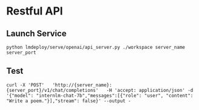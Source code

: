 # Restful API

## Launch Service

```shell
python lmdeploy/serve/openai/api_server.py ./workspace server_name server_port
```

## Test

```shell
curl -X 'POST'   'http://{server_name}:{server_port}/v1/chat/completions'   -H 'accept: application/json' -d '{"model": "internlm-chat-7b","messages":[{"role": "user", "content": "Write a poem."}],"stream": false}' --output -
```
